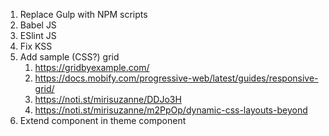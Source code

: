 1. Replace Gulp with NPM scripts
2. Babel JS
3. ESlint JS
4. Fix KSS
5. Add sample (CSS?) grid 
   1. https://gridbyexample.com/
   2. https://docs.mobify.com/progressive-web/latest/guides/responsive-grid/
   3. https://noti.st/mirisuzanne/DDJo3H
   4. https://noti.st/mirisuzanne/m2PpOp/dynamic-css-layouts-beyond
6. Extend component in theme component